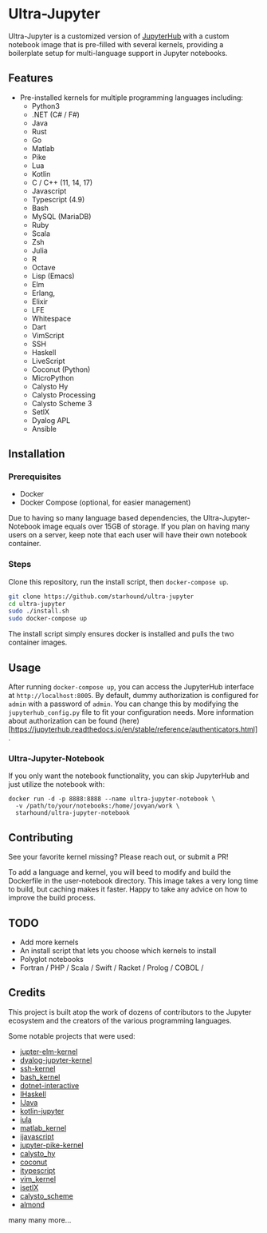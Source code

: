 # Ultra-Jupyter

Ultra-Jupyter is a customized version of [JupyterHub](https://jupyter.org/hub) with a custom notebook image that is pre-filled with several kernels, providing a boilerplate setup for multi-language support in Jupyter notebooks.

## Features
- Pre-installed kernels for multiple programming languages including:
  - Python3
  - .NET (C# / F#)
  - Java
  - Rust
  - Go
  - Matlab
  - Pike 
  - Lua
  - Kotlin
  - C / C++ (11, 14, 17)
  - Javascript
  - Typescript (4.9)
  - Bash
  - MySQL (MariaDB)
  - Ruby
  - Scala
  - Zsh
  - Julia
  - R
  - Octave
  - Lisp (Emacs)
  - Elm
  - Erlang,
  - Elixir
  - LFE
  - Whitespace
  - Dart
  - VimScript
  - SSH
  - Haskell
  - LiveScript
  - Coconut (Python)
  - MicroPython
  - Calysto Hy
  - Calysto Processing
  - Calysto Scheme 3
  - SetlX
  - Dyalog APL
  - Ansible 

## Installation

### Prerequisites

- Docker
- Docker Compose (optional, for easier management)

Due to having so many language based dependencies, the Ultra-Jupyter-Notebook image equals over 15GB of storage. If you 
plan on having many users on a server, keep note that each user will have
their own notebook container. 

### Steps

Clone this repository, run the install script, then `docker-compose up`.

```bash
git clone https://github.com/starhound/ultra-jupyter
cd ultra-jupyter
sudo ./install.sh
sudo docker-compose up
```
The install script simply ensures docker is installed and pulls the two container images. 

## Usage

After running `docker-compose up`, you can access the JupyterHub interface at `http://localhost:8005`. By default, dummy authorization is configured for `admin` with a password of `admin`. You can change this by modifying the `jupyterhub_config.py` file to fit your configuration needs. More
information about authorization can be found (here)[https://jupyterhub.readthedocs.io/en/stable/reference/authenticators.html].

### Ultra-Jupyter-Notebook

If you only want the notebook functionality, you can skip JupyterHub and 
just utilize the notebook with: 

```
docker run -d -p 8888:8888 --name ultra-jupyter-notebook \
  -v /path/to/your/notebooks:/home/jovyan/work \
  starhound/ultra-jupyter-notebook
```

## Contributing 

See your favorite kernel missing? Please reach out, or submit a PR!

To add a language and kernel, you will beed to modify and build the Dockerfile in the user-notebook directory. This image takes a very long time to build, but caching makes it faster. Happy to take any advice on how to improve the build process.

## TODO 

- Add more kernels
- An install script that lets you choose which kernels to install
- Polyglot notebooks
- Fortran / PHP / Scala / Swift / Racket / Prolog / COBOL /

## Credits

This project is built atop the work of dozens of contributors to the Jupyter ecosystem and the creators of the various programming languages.

Some notable projects that were used:
- [jupter-elm-kernel](https://github.com/abingham/jupyter-elm-kernel)
- [dyalog-jupyter-kernel](https://github.com/Dyalog/dyalog-jupyter-kernel)
- [ssh-kernel](https://github.com/NII-cloud-operation/sshkernel)
- [bash_kernel](https://github.com/takluyver/bash_kernel)
- [dotnet-interactive](https://github.com/dotnet/interactive/)
- [IHaskell](https://github.com/IHaskell/IHaskell)
- [IJava](https://github.com/SpencerPark/IJava)
- [kotlin-jupyter](https://github.com/Kotlin/kotlin-jupyter)
- [iula](https://github.com/guysv/ilua)
- [matlab_kernel](https://github.com/calysto/matlab_kernel)
- [ijavascript](https://github.com/n-riesco/ijavascript)
- [jupyter-pike-kernel](https://github.com/kevinior/jupyter-pike-kernel)
- [calysto_hy](https://github.com/Calysto/calysto_hy)
- [coconut](http://coconut-lang.org/)
- [itypescript](https://github.com/winnekes/itypescript)
- [vim_kernel](https://github.com/mattn/vim_kernel)
- [isetlX](https://github.com/1b15/iSetlX)
- [calysto_scheme](https://github.com/Calysto/calysto_scheme)
- [almond](https://github.com/almond-sh/almond)

many many more...